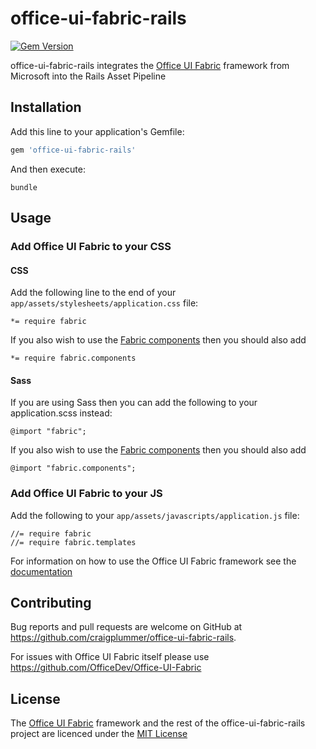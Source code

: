 # office-ui-fabric-rails

[![Gem Version](https://badge.fury.io/rb/office-ui-fabric-rails.svg)](https://badge.fury.io/rb/office-ui-fabric-rails)

office-ui-fabric-rails integrates the [Office UI Fabric](https://github.com/OfficeDev/Office-UI-Fabric) framework from Microsoft into the Rails Asset Pipeline

## Installation

Add this line to your application's Gemfile:

```ruby
gem 'office-ui-fabric-rails'
```

And then execute:

    bundle

## Usage

### Add Office UI Fabric to your CSS

#### CSS

Add the following line to the end of your `app/assets/stylesheets/application.css` file:

```
*= require fabric
```

If you also wish to use the [Fabric components](http://dev.office.com/fabric/components) then you should also add

```
*= require fabric.components
```

#### Sass

If you are using Sass then you can add the following to your application.scss instead:

```
@import "fabric";
```

If you also wish to use the [Fabric components](http://dev.office.com/fabric/components) then you should also add

```
@import "fabric.components";
```

### Add Office UI Fabric to your JS

Add the following to your `app/assets/javascripts/application.js` file:

```
//= require fabric
//= require fabric.templates
```

For information on how to use the Office UI Fabric framework see the [documentation](http://dev.office.com/fabric)

## Contributing

Bug reports and pull requests are welcome on GitHub at https://github.com/craigplummer/office-ui-fabric-rails.

For issues with Office UI Fabric itself please use https://github.com/OfficeDev/Office-UI-Fabric

## License

The [Office UI Fabric](https://github.com/OfficeDev/Office-UI-Fabric) framework and the rest of the office-ui-fabric-rails project are licenced under the [MIT License](https://opensource.org/licenses/mit-license.html)


